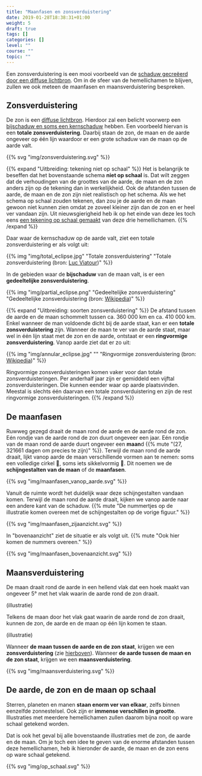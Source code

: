 ```yaml
---
title: "Maanfasen en zonsverduistering"
date: 2019-01-28T18:38:31+01:00
weight: 5
draft: true
tags: []
categories: []
level: ""
course: ""
topic: ""
---
```

Een zonsverduistering is een mooi voorbeeld van de
[schaduw gecreëerd door een diffuse lichtbron](../schaduwvorming#de-schaduw-tekenen-van-een-diffuse-lichtbron).
Om in de sfeer van de hemellichamen te blijven, zullen we ook meteen de
maanfasen en maansverduistering bespreken.

## Zonsverduistering
De zon is een [diffuse lichtbron](../lichtstralen#puntvormige-en-diffuse-lichtbronnen).
Hierdoor zal een belicht voorwerp een
[bijschaduw en soms een kernschaduw](../schaduwvorming#diffuse-lichtbron-zachte-schaduw)
hebben. Een voorbeeld hiervan is een **totale zonsverduistering**. Daarbij
staan de zon, de maan en de aarde ongeveer op één lijn waardoor er een grote
schaduw van de maan op de aarde valt.

{{% svg "img/zonsverduistering.svg" %}}

{{% expand "Uitbreiding: tekening niet op schaal" %}}
Het is belangrijk te beseffen dat het bovenstaande schema **niet op schaal**
is. Dat wilt zeggen dat de verhoudingen van de groottes van de aarde, de maan
en de zon anders zijn op de tekening dan in werkelijkheid. Ook de afstanden
tussen de aarde, de maan en de zon zijn niet realistisch op het schema. Als we
het schema op schaal zouden tekenen, dan zou je de aarde en de maan gewoon niet
kunnen zien omdat ze zoveel kleiner zijn dan de zon en er heel ver vandaan
zijn. Uit nieuwsgierigheid heb ik op het einde van deze les toch eens
[een tekening op schaal gemaakt](#de-aarde-de-zon-en-de-maan-op-schaal) van
deze drie hemellichamen.
{{% /expand %}}

Daar waar de kernschaduw op de aarde valt, ziet een totale zonsverduistering er
als volgt uit:

{{% img "img/total_eclipse.jpg" "Totale zonsverduistering" "Totale zonsverduistering (bron: <a href='https://lucnix.be'>Luc Viatour</a>)" %}}

In de gebieden waar de **bijschaduw** van de maan valt, is er een **gedeeltelijke zonsverduistering**.

{{% img "img/partial_eclipse.png" "Gedeeltelijke zonsverduistering" "Gedeeltelijke zonsverduistering (bron: <a href='https://en.wikipedia.org/wiki/Solar_eclipse#/media/File:Partial_solar_eclipse_Oct_23_2014_Minneapolis_5-36pm_Ruen1.png'>Wikipedia</a>)" %}}

{{% expand "Uitbreiding: soorten zonsverduistering" %}}
De afstand tussen de aarde en de maan schommelt tussen ca. 360 000 km en ca.
410 000 km. Enkel wanneer de man voldoende dicht bij de aarde staat, kan er een
**totale zonsverduistering** zijn. Wanneer de maan te ver van de aarde staat,
maar wel in één lijn staat met de zon en de aarde, ontstaat er een
**ringvormige zonsverduistering**. Vanop aarde ziet dat er zo uit:

{{% img "img/annular_eclipse.jpg" "" "Ringvormige zonsverduistering (bron: <a href='https://en.wikipedia.org/wiki/Solar_eclipse#/media/File:Annular_Eclipse._Taken_from_Middlegate,_Nevada_on_May_20,_2012.jpg'>Wikipedia</a>)" %}}

Ringvormige zonsverduisteringen komen vaker voor dan totale
zonsverduisteringen. Per anderhalf jaar zijn er gemiddeld een vijftal
zonsverduisteringen. Die kunnen eender waar op aarde plaatsvinden.
Meestal is slechts één daarvan een totale zonsverduistering en zijn de rest
ringvormige zonsverduisteringen.
{{% /expand %}}

## De maanfasen
Ruwweg gezegd draait de maan rond de aarde en de aarde rond de zon. Eén rondje
van de aarde rond de zon duurt ongeveer een jaar. Eén rondje van de maan rond
de aarde duurt ongeveer een **maan**d
{{% mute "($27{,}321661$ dagen om precies te zijn)" %}}.
Terwijl de maan rond de aarde draait, lijkt vanop aarde de maan
verschillende vormen aan te nemen: soms een volledige cirkel 🌝, soms
iets sikkelvormig 🌛. Dit noemen we de **schijngestalten van de maan** of de
**maanfasen**.

{{% svg "img/maanfasen_vanop_aarde.svg" %}}

Vanuit de ruimte wordt het duidelijk waar deze schijngestalten vandaan komen.
Terwijl de maan rond de aarde draait, kijken we vanop aarde naar een andere
kant van de schaduw.
{{% mute "De nummertjes op de illustratie komen overeen met de schijngestalten op de vorige figuur." %}}

{{% svg "img/maanfasen_zijaanzicht.svg" %}}

In "bovenaanzicht" ziet de situatie er als volgt uit.
{{% mute "Ook hier komen de nummers overeen." %}}

{{% svg "img/maanfasen_bovenaanzicht.svg" %}}

## Maansverduistering
De maan draait rond de aarde in een hellend vlak dat een hoek maakt van ongeveer 5° met het vlak waarin de aarde rond de zon draait.

(illustratie)

Telkens de maan door het vlak gaat waarin de aarde rond de zon draait, kunnen de zon, de aarde en de maan op één lijn komen te staan.

(illustratie)

Wanneer **de maan tussen de aarde en de zon staat**, krijgen we een **zonsverduistering** (zie [hierboven](#zonsverduistering)). Wanneer **de aarde tussen de maan en de zon staat**, krijgen we een **maansverduistering**.

{{% svg "img/maansverduistering.svg" %}}

## De aarde, de zon en de maan op schaal
Sterren, planeten en manen **staan enorm ver van elkaar**, zelfs binnen
eenzelfde zonnestelsel. Ook zijn er **immense verschillen in grootte**.
Illustraties met meerdere hemellichamen zullen
daarom bijna nooit op ware schaal getekend worden.

Dat is ook het geval bij alle bovenstaande illustraties met de zon, de aarde en
de maan. Om je toch een idee te geven van de enorme afstanden tussen deze
hemellichamen, heb ik hieronder de aarde, de maan en de zon eens op ware schaal
getekend. 

{{% svg "img/op_schaal.svg" %}}
